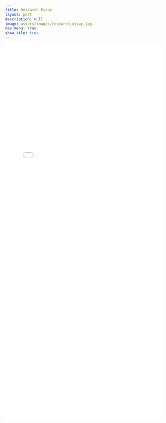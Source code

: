```yaml
---
title: Research Essay
layout: post
description: null
image: assets/images/research_essay.jpg
nav-menu: true
show_tile: true
---
```



<embed src="assets/documents/how-do-bachs-solo-violin-works-inspire-todays-musicians.pdf" width="100%" height="1200px" type="application/pdf" style="display: block; margin: 0 auto;">
